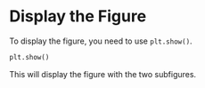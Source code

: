 # Display the Figure

To display the figure, you need to use `plt.show()`.

```python
plt.show()
```

This will display the figure with the two subfigures.

